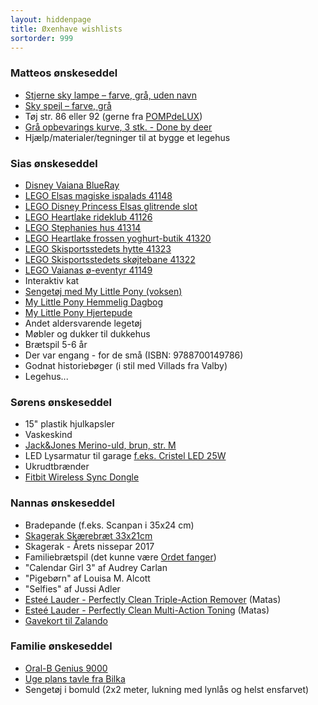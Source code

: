 ```yaml
---
layout: hiddenpage
title: Øxenhave wishlists
sortorder: 999
---
```


### Matteos ønskeseddel

- [Stjerne sky lampe – farve, grå, uden navn](http://www.villavejen.com/shop/stjerne-sky-lampe-farve/)
- [Sky spejl – farve, grå](http://www.villavejen.com/shop/sky-spejl-til-boernevaerelset/)
- Tøj str. 86 eller 92 (gerne fra [POMPdeLUX](https://www.pompdelux.com/da_DK/dreng?filter=on&size[]=86&size[]=92))
- [Grå opbevarings kurve, 3 stk. - Done by deer](http://www.pixizoo.dk/gra-opbevarings-kurve-3-stk-done-by-deer)
- Hjælp/materialer/tegninger til at bygge et legehus

### Sias ønskeseddel

- [Disney Vaiana BlueRay](http://cdon.dk/film/disney%C2%B4s_klassiker_55%3a_vaiana_(blu-ray)-39674003)
- [LEGO Elsas magiske ispalads 41148](https://shop.lego.com/da-DK/Elsas-magiske-ispalads-41148)
- [LEGO Disney Princess Elsas glitrende slot](https://shop.lego.com/da-DK/Elsas-glitrende-isslot-41062)
- [LEGO Heartlake rideklub 41126](https://shop.lego.com/da-DK/Heartlake-rideklub-41126)
- [LEGO Stephanies hus 41314](https://shop.lego.com/da-DK/Stephanies-hus-41314)
- [LEGO Heartlake frossen yoghurt-butik 41320](https://shop.lego.com/da-DK/Heartlake-frossen-yoghurt-butik-41320)
- [LEGO Skisportsstedets hytte 41323](https://shop.lego.com/da-DK/Skisportsstedets-hytte-41323)
- [LEGO Skisportsstedets skøjtebane 41322](https://shop.lego.com/da-DK/Skisportsstedets-sk%C3%B8jtebane-41322)
- [LEGO Vaianas ø-eventyr 41149](https://shop.lego.com/da-DK/Vaianas-%C3%B8-eventyr-41149)
- Interaktiv kat
- [Sengetøj med My Little Pony (voksen)](https://www.br.dk/c/my-little-pony-sengetoej?id=000000000108493001)
- [My Little Pony Hemmelig Dagbog](https://www.toysrus.dk/product/mlp-hemmelig-dagbog-rainbow-dash?id=000000000106289001)
- [My Little Pony Hjertepude](https://www.toysrus.dk/product/my-little-pony-hjertepude?id=000000000106355001)
- Andet aldersvarende legetøj
- Møbler og dukker til dukkehus
- Brætspil 5-6 år
- Der var engang - for de små (ISBN: 9788700149786)
- Godnat historiebøger (i stil med Villads fra Valby)
- Legehus...

### Sørens ønskeseddel

- 15" plastik hjulkapsler
- Vaskeskind
- [Jack&Jones Merino-uld, brun, str. M](http://www.jackjones.com/dk/da/jj/striktroejer/pullovers/merino-uld-pullover-12109976.html)
- LED Lysarmatur til garage [f.eks. Cristel LED 25W](http://www.bauhaus.dk/el-belysning/indendors-belysning/lysarmaturer/lysarmatur-cristel-led-25w-ritter-leuchten.html)
- Ukrudtbrænder
- [Fitbit Wireless Sync Dongle](https://www.fitbit.com/dk/shop/accessories/wireless-sync-dongle)

### Nannas ønskeseddel

- Bradepande (f.eks. Scanpan i 35x24 cm)
- [Skagerak Skærebræt 33x21cm](https://skagerak.dk/da/shop/skaerebraet-33x21)
- Skagerak - Årets nissepar 2017
- Familiebrætspil (det kunne være [Ordet fanger](http://www.bog-ide.dk/braetspil/til-hele-familien/ordet-fanger/p-332324/#!332324))
- "Calendar Girl 3" af Audrey Carlan
- "Pigebørn" af Louisa M. Alcott
- "Selfies" af Jussi Adler
- [Esteé Lauder - Perfectly Clean Triple-Action Remover](http://www.esteelauder.dk/product/684/25955/produktkatalog/hudpleje/vlg-efter-kategori/ansigtsrensskintonic/perfectly-clean/triple-action-cleansertonermakeup-remover) (Matas)
- [Esteé Lauder - Perfectly Clean Multi-Action Toning](http://www.esteelauder.dk/product/684/25954/produktkatalog/hudpleje/vlg-efter-kategori/ansigtsrensskintonic/perfectly-clean/multi-action-toning-lotionrefiner) (Matas)
- [Gavekort til Zalando](https://www.zalando.dk/gavekort/)

### Familie ønskeseddel

- [Oral-B Genius 9000](https://www.whiteaway.com/personlig-pleje/skoenhed/tandpleje/eltandboerste/product/oral-b-genius-9000/)
- [Uge plans tavle fra Bilka](https://www.bilka.dk/fritid/glastavler-og-whiteboards/naga-glastavle-magnetisk-80x60-maanedsplan/p/100061754)
- Sengetøj i bomuld (2x2 meter, lukning med lynlås og helst ensfarvet)
